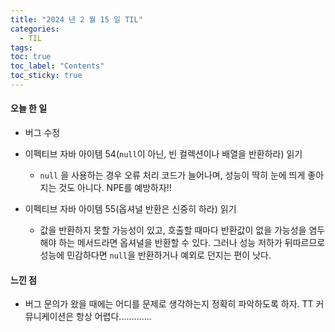 ```yaml
---
title: "2024 년 2 월 15 일 TIL"
categories:
  - TIL
tags:
toc: true
toc_label: "Contents"
toc_sticky: true
---
```


#### 오늘 한 일

* 버그 수정
* 이펙티브 자바 아이템 54(`null`이 아닌, 빈 컬렉션이나 배열을 반환하라) 읽기
  * `null` 을 사용하는 경우 오류 처리 코드가 늘어나며, 성능이 딱히 눈에 띄게 좋아지는 것도 아니다. NPE를 예방하자!!

* 이펙티브 자바 아이템 55(옵셔널 반환은 신중히 하라) 읽기
  * 값을 반환하지 못할 가능성이 있고, 호출할 때마다 반환값이 없을 가능성을 염두해야 하는 메서드라면 옵셔널을 반환할 수 있다. 그러나 성능 저하가 뒤따르므로 성능에 민감하다면 `null`을 반환하거나 예외로 던지는 편이 낫다.





#### 느낀 점

* 버그 문의가 왔을 때에는 어디를 문제로 생각하는지 정확히 파악하도록 하자. TT 커뮤니케이션은 항상 어렵다.............